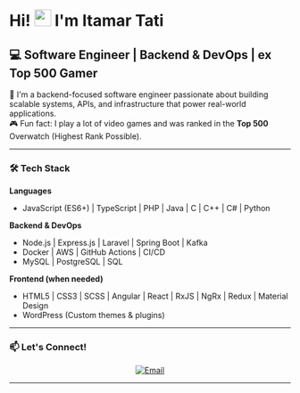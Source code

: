 # Hi! <img src="https://media.giphy.com/media/hvRJCLFzcasrR4ia7z/giphy.gif" width="30px"> I'm Itamar Tati

## 💻 Software Engineer | Backend & DevOps | ex Top 500 Gamer

🚀 I'm a backend-focused software engineer passionate about building scalable systems, APIs, and infrastructure that power real-world applications.  
🎮 Fun fact: I play a lot of video games and was ranked in the **Top 500** Overwatch (Highest Rank Possible).

---

### 🛠 Tech Stack

**Languages**  
- JavaScript (ES6+) | TypeScript | PHP | Java | C | C++ | C# | Python  

**Backend & DevOps**  
- Node.js | Express.js | Laravel | Spring Boot | Kafka  
- Docker | AWS | GitHub Actions | CI/CD  
- MySQL | PostgreSQL | SQL

**Frontend (when needed)**  
- HTML5 | CSS3 | SCSS | Angular | React | RxJS | NgRx | Redux | Material Design  
- WordPress (Custom themes & plugins)

---

### 📫 Let's Connect!

<p align="center">
  <a href="mailto:itamar.softwaredeveloper@gmail.com">
    <img alt="Email" src="https://img.shields.io/badge/Email-itamar.softwaredeveloper@gmail.com-blue?style=flat-square&logo=gmail">
  </a>
</p>

---
